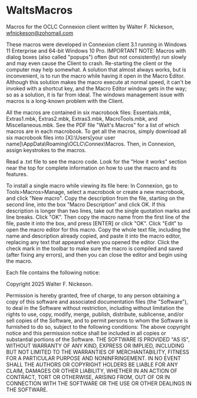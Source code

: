 # WaltsMacros
Macros for the OCLC Connexion client written by Walter F. Nickeson, wfnickeson@zohomail.com

These macros were developed in Connexion client 3.1 running in Windows 11 Enterprise and 64-bit Windows 10 Pro. IMPORTANT NOTE: Macros with dialog boxes (also called "popups") often (but not consistently) run slowly and may even cause the Client to crash. Re-starting the client or the computer may help somewhat. A solution that almost always works, but is inconvenient, is to run the macro while having it open in the Macro Editor. Although this solution makes the macro execute at normal speed, it can't be invoked with a shortcut key, and the Macro Editor window gets in the way; so as a solution, it is far from ideal. The windows management issue with macros is a long-known problem with the Client.

All the macros are contained in six macrobook files: Essentials.mbk, Extras1.mbk, Extras2.mbk, Extras3.mbk, MacroTools.mbk, and Miscellaneous.mbk. See the PDF file "Walt's Macros" for a list of which macros are in each macrobook. To get all the macros, simply download all six macrobook files into [X]:\Users\[your user name]\AppData\Roaming\OCLC\Connex\Macros. Then, in Connexion, assign keystrokes to the macros.

Read a .txt file to see the macro code. Look for the "How it works" section near the top for complete information on how to use the macro and its features.

To install a single macro while viewing its file here: In Connexion, go to Tools>Macros>Manage, select a macrobook or create a new macrobook, and click "New macro". Copy the description from the file, starting on the second line, into the box "Macro Description" and click OK. If this description is longer than two lines, take out the single quotation marks and line breaks. Click "OK". Then copy the macro name from the first line of the file, paste it into the box, and press [ENTER] or click "OK". Click "Edit" to open the macro editor for this macro. Copy the whole text file, including the name and description already copied, and paste it into the macro editor, replacing any text that appeared when you opened the editor. Click the check mark in the toolbar to make sure the macro is compiled and saved (after fixing any errors), and then you can close the editor and begin using the macro.

Each file contains the following notice:

Copyright 2025 Walter F. Nickeson.

Permission is hereby granted, free of charge, to any person obtaining a copy of this software and associated documentation files (the "Software"), to deal in the Software without restriction, including without limitation the rights to use, copy, modify, merge, publish, distribute, sublicense, and/or sell copies of the Software, and to permit persons to whom the Software is furnished to do so, subject to the following conditions:  The above copyright notice and this permission notice shall be included in all copies or substantial portions of the Software.  THE SOFTWARE IS PROVIDED "AS IS", WITHOUT WARRANTY OF ANY KIND, EXPRESS OR IMPLIED, INCLUDING BUT NOT LIMITED TO THE WARRANTIES OF MERCHANTABILITY, FITNESS FOR A PARTICULAR PURPOSE AND NONINFRINGEMENT. IN NO EVENT SHALL THE AUTHORS OR COPYRIGHT HOLDERS BE LIABLE FOR ANY CLAIM, DAMAGES OR OTHER LIABILITY, WHETHER IN AN ACTION OF CONTRACT, TORT OR OTHERWISE, ARISING FROM, OUT OF OR IN CONNECTION WITH THE SOFTWARE OR THE USE OR OTHER DEALINGS IN THE SOFTWARE.
